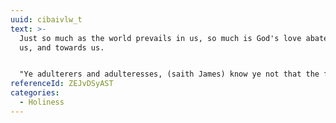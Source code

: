 ```yaml
---
uuid: cibaivlw_t
text: >-
  Just so much as the world prevails in us, so much is God's love abated both in
  us, and towards us.


  "Ye adulterers and adulteresses, (saith James) know ye not that the friendship of the world is enmity with God?”
referenceId: ZEJvDSyAST
categories:
  - Holiness
---
```

